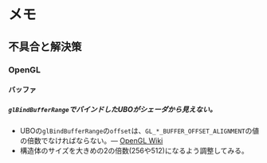 # メモ

## 不具合と解決策

### OpenGL

#### バッファ

##### `glBindBufferRange`でバインドしたUBOがシェーダから見えない。

- UBOの`glBindBufferRange`の`offset`は、`GL_*_BUFFER_OFFSET_ALIGNMENT`の値の倍数でなければならない。― [OpenGL Wiki](https://www.khronos.org/opengl/wiki/Uniform_Buffer_Object#Limitations)
- 構造体のサイズを大きめの2の倍数(256や512)になるよう調整してみる。
